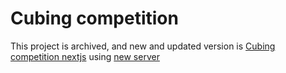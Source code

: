 # Cubing competition

This project is archived, and new and updated version is [Cubing competition nextjs](https://github.com/UnknownCoder404/Cubing-competition-nextjs) using [new server](https://github.com/UnknownCoder404/Cubing-competition-server)
